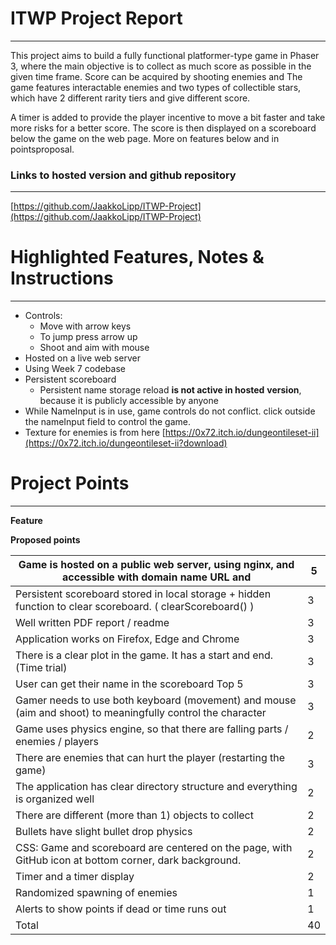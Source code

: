 # ITWP Project Report

---

This project aims to build a fully functional platformer-type game in Phaser 3, where the main objective is to collect as much score as possible in the given time frame. Score can be acquired by shooting enemies and  The game features interactable enemies and two types of collectible stars, which have 2 different rarity tiers and give different score.

A timer is added to provide the player incentive to move a bit faster and take more risks for a better score. The score is then displayed on a scoreboard below the game on the web page. More on features below and in pointsproposal.

### Links to hosted version and github repository

---

[](https://itwp-project-jl.duckdns.org/)

[https://github.com/JaakkoLipp/ITWP-Project](https://github.com/JaakkoLipp/ITWP-Project)

# Highlighted Features, Notes & Instructions

---

- Controls:
    - Move with arrow keys
    - To jump press arrow up
    - Shoot and aim with mouse
- Hosted on a live web server
- Using Week 7 codebase
- Persistent scoreboard
    - Persistent name storage reload **is not active in hosted** **version**, because it is publicly accessible by anyone
- While NameInput is in use, game controls do not conflict. click outside the nameInput field to control the game.
- Texture for enemies is from here [https://0x72.itch.io/dungeontileset-ii](https://0x72.itch.io/dungeontileset-ii?download)

# Project Points

---

**Feature**

**Proposed points**

| Game is hosted on a public web server, using nginx, and accessible with domain name URL and  | 5 |
| --- | --- |
| Persistent scoreboard stored in local storage + hidden function to clear scoreboard. ( clearScoreboard() ) | 3 |
| Well written PDF report / readme | 3 |
| Application works on Firefox, Edge and Chrome | 3 |
| There is a clear plot in the game. It has a start and end. (Time trial) | 3 |
| User can get their name in the scoreboard Top 5 | 3 |
| Gamer needs to use both keyboard (movement) and mouse (aim and shoot) to meaningfully control the character | 3 |
| Game uses physics engine, so that there are falling parts / enemies / players | 2 |
| There are enemies that can hurt the player (restarting the game) | 3 |
| The application has clear directory structure and everything is organized well | 2 |
| There are different (more than 1) objects to collect | 2 |
| Bullets have slight bullet drop physics | 2 |
| CSS: Game and scoreboard are centered on the page, with GitHub icon at bottom corner, dark background. | 2 |
| Timer and a timer display | 2 |
| Randomized spawning of enemies | 1 |
| Alerts to show points if dead or time runs out | 1 |
| Total | 40 |